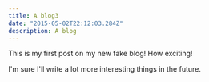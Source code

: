 ```yaml
---
title: A blog3
date: "2015-05-02T22:12:03.284Z"
description: A blog
---
```


This is my first post on my new fake blog! How exciting!

I'm sure I'll write a lot more interesting things in the future.
